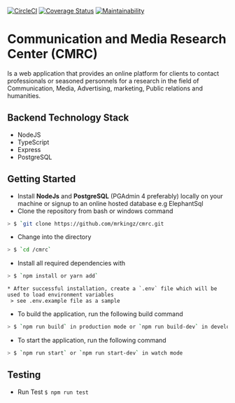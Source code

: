 [![CircleCI](https://circleci.com/gh/mrkingz/cmrc.svg?style=svg)](https://circleci.com/gh/mrkingz/cmrc)
[![Coverage Status](https://coveralls.io/repos/github/mrkingz/cmrc/badge.svg?branch=develop)](https://coveralls.io/github/mrkingz/cmrc?branch=develop)
[![Maintainability](https://api.codeclimate.com/v1/badges/0b3250ee633a008cdacc/maintainability)](https://codeclimate.com/github/mrkingz/cmrc/maintainability)

# Communication and Media Research Center (CMRC)
Is a web application that provides an online platform for clients to contact professionals or seasoned personnels for a research in the field of Communication, Media, Advertising, marketing, Public relations and humanities.

## Backend Technology Stack
* NodeJS
* TypeScript
* Express
* PostgreSQL

## Getting Started
* Install **NodeJs** and **PostgreSQL** (PGAdmin 4 preferably) locally on your machine or signup to an online hosted database e.g ElephantSql
* Clone the repository from bash or windows command
```sh
> $ `git clone https://github.com/mrkingz/cmrc.git
```

* Change into the directory
```sh
> $ `cd /cmrc`
```

* Install all required dependencies with
```sh
> $ `npm install or yarn add`
```

```
* After successful installation, create a `.env` file which will be used to load environment variables 
 > see .env.example file as a sample
```

* To build the application, run the following build command
```sh
> $ `npm run build` in production mode or `npm run build-dev` in development mode
```

* To start the application, run the following command
```sh
> $ `npm run start` or `npm run start-dev` in watch mode
```


## Testing
* Run Test `$ npm run test`
